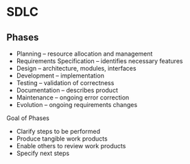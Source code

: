 # SDLC
## Phases
* Planning – resource allocation and management
* Requirements Specification – identifies necessary  features
* Design – architecture, modules, interfaces
* Development – implementation
* Testing – validation of correctness
* Documentation – describes product
* Maintenance – ongoing error correction
* Evolution – ongoing requirements changes

Goal of Phases
* Clarify steps to be performed
* Produce tangible work products
* Enable others to review work products
* Specify next steps
